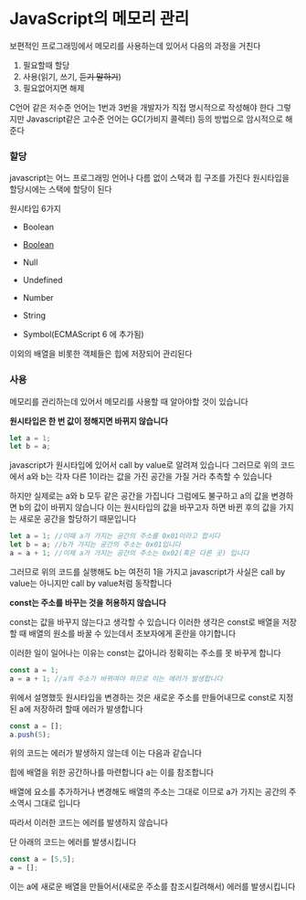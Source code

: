 # JavaScript의 메모리 관리

보편적인 프로그래밍에서 메모리를 사용하는데 있어서 다음의 과정을 거친다

1. 필요할때 할당
2. 사용(읽기, 쓰기, ~~듣기 말하기~~)
3. 필요없어지면 해제

C언어 같은 저수준 언어는 1번과 3번을 개발자가 직접 명시적으로 작성해야 한다
그렇지만 Javascript같은 고수준 언어는 GC(가비지 콜렉터) 등의 방법으로 암시적으로 해준다

### 할당

javascript는 어느 프로그래밍 언어나 다름 없이 스택과 힙 구조를 가진다
원시타입을 할당시에는 스택에 할당이 된다

원시타입 6가지

- Boolean

- [Boolean](https://developer.mozilla.org/ko/docs/Glossary/불린)
- Null
- Undefined
- Number
- String
- Symbol(ECMAScript 6 에 추가됨)

이외의 배열을 비롯한 객체들은 힙에 저장되어 관리된다



### 사용

메모리를 관리하는데 있어서 메모리를 사용할 때 알아야할 것이 있습니다

__원시타입은 한 번 값이 정해지면 바뀌지 않습니다__

```javascript
let a = 1;
let b = a;
```

javascript가 원시타입에 있어서 call by value로 알려져 있습니다
그러므로 위의 코드에서 a와 b는 각자 다른 1이라는 값을 가진 공간을 가질 거라 추측할 수 있습니다

하지만 실제로는 a와 b 모두 같은 공간을 가집니다
그럼에도 불구하고 a의 값을 변경하면 b의 값이 바뀌지 않습니다
이는 원시타입의 값을 바꾸고자 하면 바뀐 후의 값을 가지는 새로운 공간을 할당하기 때문입니다

``` javascript
let a = 1; //이때 a가 가지는 공간의 주소를 0x01이라고 합시다
let b = a; //b가 가지는 공간의 주소는 0x01입니다
a = a + 1; //이제 a가 가지는 공간의 주소는 0x02(혹은 다른 곳) 입니다
```

그러므로 위의 코드를 실행해도 b는 여전히 1을 가지고
javascript가 사실은 call by value는 아니지만 call by value처럼 동작합니다



__const는 주소를 바꾸는 것을 허용하지 않습니다__

const는 값을 바꾸지 않는다고 생각할 수 있습니다
이러한 생각은 const로 배열을 저장할 때 배열의 원소를 바꿀 수 있는데서 초보자에게 혼란을 야기합니다

이러한 일이 일어나는 이유는 const는 값아니라 정확히는 주소를 못 바꾸게 합니다

```javascript
const a = 1;
a = a + 1; //a의 주소가 바뀌여야 하므로 이는 에러가 발생합니다
```

위에서 설명했듯 원시타입을 변경하는 것은 새로운 주소를 만들어내므로 const로 지정된 a에 저장하려 할때 에러가 발생합니다

```javascript
const a = [];
a.push(5);
```

위의 코드는 에러가 발생하지 않는데 이는 다음과 같습니다

힙에 배열을 위한 공간하나를 마련합니다
a는 이를 참조합니다

배열에 요소를 추가하거나 변경해도 배열의 주소는 그대로 이므로 a가 가지는 공간의 주소역시 그대로 입니다

따라서 이러한 코드는 에러를 발생하지 않습니다

단 아래의 코드는 에러를 발생시킵니다

```javascript
const a = [5,5];
a = [];
```

이는 a에 새로운 배열을 만들어서(새로운 주소를 참조시킬려해서) 에러를 발생시킵니다



